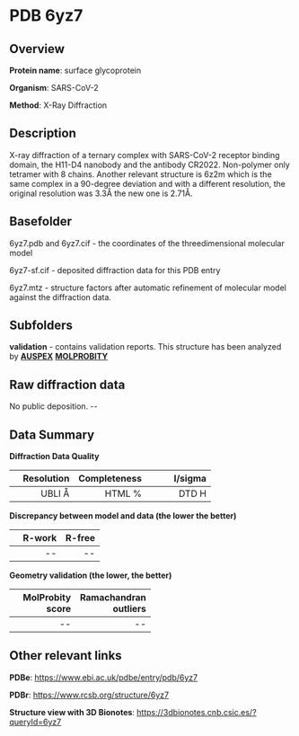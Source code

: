 # PDB 6yz7

## Overview

**Protein name**: surface glycoprotein

**Organism**: SARS-CoV-2

**Method**: X-Ray Diffraction

## Description

X-ray diffraction of a ternary complex with SARS-CoV-2 receptor binding domain, the H11-D4 nanobody and the antibody CR2022. Non-polymer only tetramer with 8 chains. Another relevant structure is 6z2m which is the same complex in a 90-degree deviation and with a different resolution, the original resolution was 3.3Å the new one is 2.71Å. 

## Basefolder

6yz7.pdb and 6yz7.cif - the coordinates of the threedimensional molecular model

6yz7-sf.cif - deposited diffraction data for this PDB entry

6yz7.mtz - structure factors after automatic refinement of molecular model against the diffraction data.

## Subfolders





**validation** - contains validation reports. This structure has been analyzed by [**AUSPEX**](https://github.com/thorn-lab/coronavirus_structural_task_force/tree/master/pdb/surface_glycoprotein/SARS-CoV-2/6yz7/validation/auspex)  [**MOLPROBITY**](https://github.com/thorn-lab/coronavirus_structural_task_force/tree/master/pdb/surface_glycoprotein/SARS-CoV-2/6yz7/validation/molprobity)   



## Raw diffraction data

No public deposition. --<br> 

## Data Summary
**Diffraction Data Quality**

|   | Resolution | Completeness| I/sigma |
|---|-------------:|----------------:|--------------:|
|   |UBLI Å| HTML %|<img width=50/>DTD H|

**Discrepancy between model and data (the lower the better)**

|   | **R-work**| **R-free**   
|---|-------------:|----------------:|           
||--|--|

**Geometry validation (the lower, the better)**

|   |**MolProbity<br>score**| **Ramachandran<br>outliers** 
|---|-------------:|----------------:|
||--|--|

 

 



## Other relevant links 
**PDBe**:  https://www.ebi.ac.uk/pdbe/entry/pdb/6yz7
 
**PDBr**: https://www.rcsb.org/structure/6yz7 

**Structure view with 3D Bionotes**: https://3dbionotes.cnb.csic.es/?queryId=6yz7

